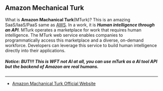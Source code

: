 ## Amazon Mechanical Turk

What is __Amazon Machanical Turk__(MTurk)? This is an amazing SaaS/IaaS/PaaS same as [AWS](../aws/aws.md). In a work, it is ___Human intelligence through an API___. MTurk operates a marketplace for work that requires human intelligence. The MTurk web service enables companies to programmatically access this marketplace and a diverse, on-demand workforce. Developers can leverage this service to build human intelligence directly into their applications.

##### Notice: BUT!!! This is WFT not AI at all, you can use mTurk as a AI tool API but the backend of Amazon are __real humans__.

---
* [Amazon Machanical Turk Official Website](https://www.mturk.com)